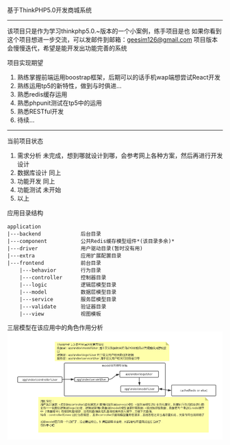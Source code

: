 基于ThinkPHP5.0开发商城系统

------------
该项目只是作为学习thinkphp5.0.~版本的一个小案例，练手项目是也
如果你看到这个项目想进一步交流，可以发邮件到邮箱：geesim126@gmail.com
项目版本会慢慢迭代，希望是能开发出功能完善的系统


项目实现期望
1. 熟练掌握前端运用boostrap框架，后期可以的话手机wap端想尝试React开发
2. 熟练运用tp5的新特性，做到与时俱进...
3. 熟悉redis缓存运用
4. 熟悉phpunit测试在tp5中的运用
5. 熟悉RESTful开发
6. 待续...

------------
当前项目状态
1. 需求分析    未完成，想到哪就设计到哪，会参考网上各种方案，然后再进行开发设计
2. 数据库设计  同上 
3. 功能开发    同上
4. 功能测试    未开始
5. 以上


应用目录结构
~~~
application
|---backend             后台目录
|---component           公共Redis缓存模型组件*(该目录多余)* 
|---driver              用户驱动目录(暂时没有用)
|---extra               应用扩展配置目录
|---frontend            前台目录
    |---behavior        行为目录
    |---controller      控制器目录
    |---logic           逻辑层模型目录
    |---model           数据层模型目录
    |---service         服务层模型目录
    |---validate        验证器目录
    |---view            视图模板
~~~
三层模型在该应用中的角色作用分析
![三层模型关系和作用](https://raw.githubusercontent.com/geesim/mytp5app/master/59ee2178e4b08b9e91800f91.png)
